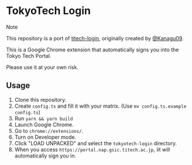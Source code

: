 # TokyoTech Login

> [!NOTE]
> This repository is a port of [titech-login](https://github.com/Kanagu09/titech-login), originally created by [@Kanagu09](https://github.com/Kanagu09).

This is a Google Chrome extension that automatically signs you into the Tokyo Tech Portal.

Please use it at your own risk.

## Usage

1. Clone this repository.
2. Create `config.ts` and fill it with your matrix. (Use `mv config.ts.example config.ts`)
3. Run `yarn && yarn build`
4. Launch Google Chrome.
5. Go to `chrome://extensions/`.
6. Turn on Developer mode.
7. Click "LOAD UNPACKED" and select the `tokyotech-login` directory.
8. When you access `https://portal.nap.gsic.titech.ac.jp`, iit will automatically sign you in.
